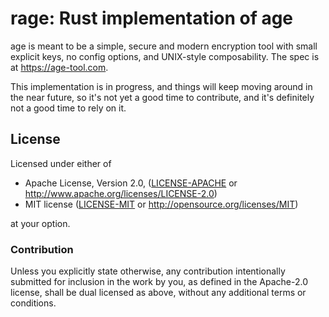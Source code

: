# rage: Rust implementation of age

age is meant to be a simple, secure and modern encryption tool with small
explicit keys, no config options, and UNIX-style composability. The spec is at
https://age-tool.com.

This implementation is in progress, and things will keep moving around in the
near future, so it's not yet a good time to contribute, and it's definitely not
a good time to rely on it.

## License

Licensed under either of

 * Apache License, Version 2.0, ([LICENSE-APACHE](LICENSE-APACHE) or
   http://www.apache.org/licenses/LICENSE-2.0)
 * MIT license ([LICENSE-MIT](LICENSE-MIT) or http://opensource.org/licenses/MIT)

at your option.

### Contribution

Unless you explicitly state otherwise, any contribution intentionally
submitted for inclusion in the work by you, as defined in the Apache-2.0
license, shall be dual licensed as above, without any additional terms or
conditions.

